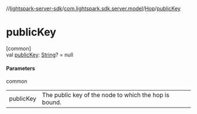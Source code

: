 //[lightspark-server-sdk](../../../index.md)/[com.lightspark.sdk.server.model](../index.md)/[Hop](index.md)/[publicKey](public-key.md)

# publicKey

[common]\
val [publicKey](public-key.md): [String](https://kotlinlang.org/api/latest/jvm/stdlib/kotlin/-string/index.html)? = null

#### Parameters

common

| | |
|---|---|
| publicKey | The public key of the node to which the hop is bound. |
